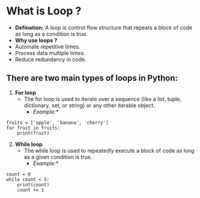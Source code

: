 # What is Loop ?
- **Defination:** A loop is control flow structure that repeats a block of code as long as a condition is true.
- **Why use loops ?**
 - Automate repetitive times.
 - Process data multiple times.
 - Reduce redundancy in code.

## There are two main types of loops in Python:
1. **For loop**
   - The for loop is used to iterate over a sequence (like a list, tuple, dictionary, set, or string) or any other iterable object.
     -  *Example:**
```
fruits = ['apple', 'banana', 'cherry']
for fruit in fruits:
    print(fruit)

```
2. **While loop**
   - The while loop is used to repeatedly execute a block of code as long as a given condition is true. 
     -  *Example:**
```
count = 0
while count < 5:
    print(count)
    count += 1

```
